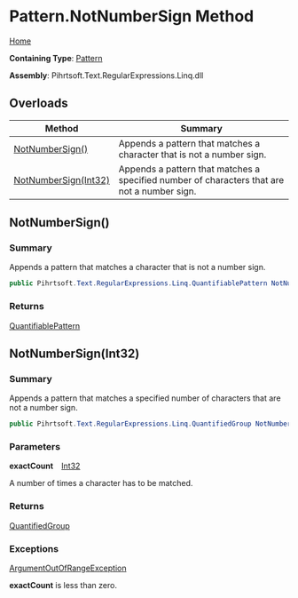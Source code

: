 # Pattern\.NotNumberSign Method

[Home](../../../../../../README.md)

**Containing Type**: [Pattern](../README.md)

**Assembly**: Pihrtsoft\.Text\.RegularExpressions\.Linq\.dll

## Overloads

| Method | Summary |
| ------ | ------- |
| [NotNumberSign()](#Pihrtsoft_Text_RegularExpressions_Linq_Pattern_NotNumberSign) | Appends a pattern that matches a character that is not a number sign\. |
| [NotNumberSign(Int32)](#Pihrtsoft_Text_RegularExpressions_Linq_Pattern_NotNumberSign_System_Int32_) | Appends a pattern that matches a specified number of characters that are not a number sign\. |

## NotNumberSign\(\) <a name="Pihrtsoft_Text_RegularExpressions_Linq_Pattern_NotNumberSign"></a>

### Summary

Appends a pattern that matches a character that is not a number sign\.

```csharp
public Pihrtsoft.Text.RegularExpressions.Linq.QuantifiablePattern NotNumberSign()
```

### Returns

[QuantifiablePattern](../../QuantifiablePattern/README.md)

## NotNumberSign\(Int32\) <a name="Pihrtsoft_Text_RegularExpressions_Linq_Pattern_NotNumberSign_System_Int32_"></a>

### Summary

Appends a pattern that matches a specified number of characters that are not a number sign\.

```csharp
public Pihrtsoft.Text.RegularExpressions.Linq.QuantifiedGroup NotNumberSign(int exactCount)
```

### Parameters

**exactCount** &ensp; [Int32](https://docs.microsoft.com/en-us/dotnet/api/system.int32)

A number of times a character has to be matched\.

### Returns

[QuantifiedGroup](../../QuantifiedGroup/README.md)

### Exceptions

[ArgumentOutOfRangeException](https://docs.microsoft.com/en-us/dotnet/api/system.argumentoutofrangeexception)

**exactCount** is less than zero\.

